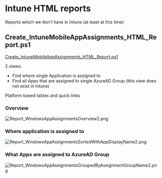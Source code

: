 # Intune HTML reports
Reports which we don't have in Intune (at least at this time)

## Create_IntuneMobileAppAssignments_HTML_Report.ps1
[Create_IntuneMobileAppAssignments_HTML_Report.ps1](https://github.com/petripaavola/Intune/blob/master/Reports/Create_IntuneMobileAppAssignments_HTML_Report.ps1)

2 views:
* Find where single Application is assigned to
* Find all Apps that are assigned to single AzureAD Group (this view does not exist in Intune)

Platform based tables and quick links

### Overview
![Report_WindowsAppAssignmentsOverview2.png](https://github.com/petripaavola/Intune/blob/master/Reports/Report_WindowsAppAssignmentsOverview2.png)

### Where application is assigned to
![Report_WindowsAppAssignmentsSortedWithAppDisplayName2.png](https://github.com/petripaavola/Intune/blob/master/Reports/Report_WindowsAppAssignmentsSortedWithAppDisplayName2.png)

### What Apps are assigned to AzureAD Group
![Report_WindowsAppAssignmentsGroupedByAssignmentGroupName2.png](https://github.com/petripaavola/Intune/blob/master/Reports/Report_WindowsAppAssignmentsGroupedByAssignmentGroupName2.png)
